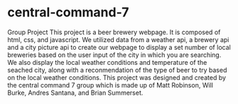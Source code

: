 # central-command-7
Group Project
This project is a beer brewery webpage. It is composed of html, css, and javascript. We utilized data from a weather api, a brewery api and a city picture api to create our webpage to display a set number of local breweries based on the user input of the city in which you are searching. We also display the local weather conditions and temperature of the seached city, along with a reconmendation of the type of beer to try based on the local weather conditions. This project was designed and created by the central command 7 group which is made up of Matt Robinson, Will Burke, Andres Santana, and Brian Summerset. 
